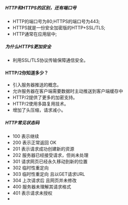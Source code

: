 ##### HTTP和HTTPS的区别，还有端口号

* HTTP的端口号为80;HTTPS的端口号为443;
* HTTPS就是一份安全加密版的HTTP+SSL/TLS;
* HTTP通常在应用层中;
  
##### 为什么HTTPS更加安全

* 利用SSL/TLS协议传输保障通信安全。

#### HTTP/2你知道多少？

* 引入服务器推送的概念。
* 允许服务器在客户端需要数据时主动推送到客户端缓存中
* HTTP/2提供了更多的加密支持。
* HTTP/2使用多路复用技术。
* 增加了头压缩，请求减小。

##### HTTP常见状态码

* 100 表示继续
* 200 表示正常返回 OK
* 201 表示请求成功创建新的资源
* 202 服务器已经接受请求，但尚未处理
* 301 请求网页已经永久移动到新的位置
* 302 临时性重定向
* 303 临时性重定向 且以GET请求URL
* 304 上次请求后 且网页并未修改
* 400 服务器未理解其请求格式
* 401 表示请求未授权
* 